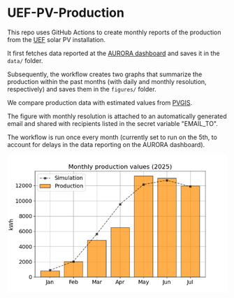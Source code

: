 # UEF-PV-Production

This repo uses GitHub Actions to create monthly reports of the production from the [UEF](https://www.uef.dk/home) solar PV installation. 

It first fetches data reported at the [AURORA dashboard](https://dashboard.aurora-h2020.eu/en-GB/pv-data?site=DK01&month=2025-06) and saves it in the `data/` folder.

Subsequently, the workflow creates two graphs that summarize the production within the past months (with daily and monthly resolution, respectively) and saves them in the `figures/` folder.

We compare production data with estimated values from [PVGIS](https://re.jrc.ec.europa.eu/pvg_tools/en/). 

The figure with monthly resolution is attached to an automatically generated email and shared with recipients listed in the secret variable "EMAIL_TO".

The workflow is run once every month (currently set to run on the 5th, to account for delays in the data reporting on the AURORA dashboard).

![UEF PV installation production data](/figures/production_2025-07_monthly.png)
